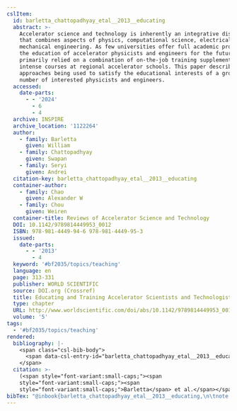 ```yaml
---
cslItem:
  id: barletta_chattopadhyay_etal__2013__educating
  abstract: >-
    Accelerator science and technology is inherently an integrative discipline
    that combines aspects of physics, computational science, electrical and
    mechanical engineering. As few universities offer full academic programs,
    the education of accelerator physicists and engineers for the future has
    primarily relied on a combination of on-the-job training supplemented with
    intense courses at regional accelerator schools. This paper describes the
    approaches being used to satisfy the educational interests of a growing
    number of interested physicists and engineers.
  accessed:
    date-parts:
      - - '2024'
        - 6
        - 4
  archive: INSPIRE
  archive_location: '1122264'
  author:
    - family: Barletta
      given: William
    - family: Chattopadhyay
      given: Swapan
    - family: Seryi
      given: Andrei
  citation-key: barletta_chattopadhyay_etal__2013__educating
  container-author:
    - family: Chao
      given: Alexander W
    - family: Chou
      given: Weiren
  container-title: Reviews of Accelerator Science and Technology
  DOI: 10.1142/9789814449953_0012
  ISBN: 978-981-4449-94-6 978-981-4449-95-3
  issued:
    date-parts:
      - - '2013'
        - 4
  keyword: '#bf2035/topics/teaching'
  language: en
  page: 313-331
  publisher: WORLD SCIENTIFIC
  source: DOI.org (Crossref)
  title: Educating and Training Accelerator Scientists and Technologists for Tomorrow
  type: chapter
  URL: http://www.worldscientific.com/doi/abs/10.1142/9789814449953_0012
  volume: '5'
tags:
  - '#bf2035/topics/teaching'
rendered:
  bibliography: |-
    <span class="csl-bib-body">
      <span data-csl-entry-id="barletta_chattopadhyay_etal__2013__educating" class="csl-entry"><span class='author-bib'>Barletta, Chattopadhyay, S., &#38; Seryi, A.</span>. <span class='date-bib'>(2013)</span>. <span class='title'><b>Educating and Training Accelerator Scientists and Technologists for Tomorrow</b></span>. In Chao &#38; W. Chou, <i>Reviews of Accelerator Science and Technology</i> (1122264; Bd. 5, S. 313–331). WORLD SCIENTIFIC; INSPIRE. <span class='URL'><a href='https://doi.org/10.1142/9789814449953_0012'>LINK</a></span></span>
    </span>
  citation: >-
    (<span style="font-variant:small-caps;"><span
    style="font-variant:small-caps;"><span
    style="font-variant:small-caps;">Barletta</span> et al.</span></span>, 2013)
bibTex: "@inbook{barletta_chattopadhyay_etal__2013__educating,\n\tnote = {[Online; accessed 2024-06-04]},\n\tauthor = {Barletta, William and Chattopadhyay, Swapan and Seryi, Andrei},\n\tbooktitle = {Reviews of {Accelerator} {Science} and {Technology}},\n\tdoi = {10.1142/9789814449953_0012},\n\tisbn = {978-981-4449-94-6 978-981-4449-95-3},\n\tyear = {2013},\n\tmonth = {4},\n\tpages = {313--331},\n\tpublisher = {WORLD SCIENTIFIC},\n\ttitle = {Educating and {Training} {Accelerator} {Scientists} and {Technologists} for {Tomorrow}},\n\turl = {http://www.worldscientific.com/doi/abs/10.1142/9789814449953_0012},\n\tvolume = {5},\n}\n\n"
---
```

